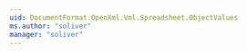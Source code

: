 ```yaml
---
uid: DocumentFormat.OpenXml.Vml.Spreadsheet.ObjectValues
ms.author: "soliver"
manager: "soliver"
---
```

